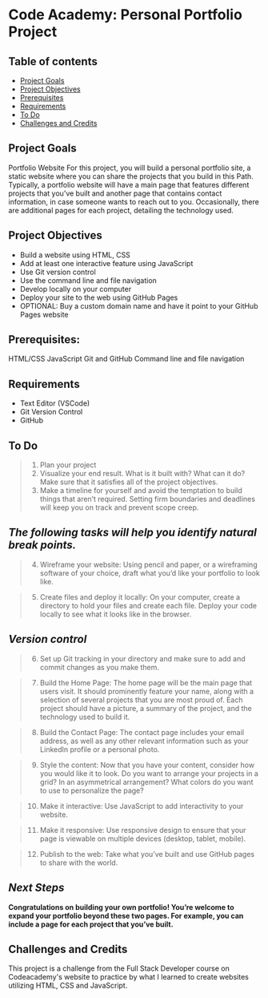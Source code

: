 # Code Academy: Personal Portfolio Project
## Table of contents
* [Project Goals](#project-goals)
* [Project Objectives](#project-objectives)
* [Prerequisites](#prerequisites)
* [Requirements](#requirements)
* [To Do](#to-do)
* [Challenges and Credits](challenges-and-credits)

## Project Goals
Portfolio Website
For this project, you will build a personal portfolio site, a static website where you can share the projects that you build in this Path. Typically, a portfolio website will have a main page that features different projects that you’ve built and another page that contains contact information, in case someone wants to reach out to you. Occasionally, there are additional pages for each project, detailing the technology used.

## Project Objectives
* Build a website using HTML, CSS
* Add at least one interactive feature using JavaScript
* Use Git version control
* Use the command line and file navigation
* Develop locally on your computer
* Deploy your site to the web using GitHub Pages
* OPTIONAL: Buy a custom domain name and have it point to your GitHub Pages website

## Prerequisites:
HTML/CSS
JavaScript
Git and GitHub
Command line and file navigation

## Requirements
* Text Editor (VSCode)
* Git Version Control
* GitHub 

## To Do
>1. Plan your project
>2. Visualize your end result. What is it built with? What can it do? Make sure that it satisfies all of the project objectives.
>3. Make a timeline for yourself and avoid the temptation to build things that aren’t required. Setting firm boundaries and deadlines will keep you on track and prevent scope creep.

*The following tasks will help you identify natural break points.*
---
>4. Wireframe your website: Using pencil and paper, or a wireframing software of your choice, draft what you’d like your portfolio to look like.

>5. Create files and deploy it locally: On your computer, create a directory to hold your files and create each file. Deploy your code locally to see what it looks like in the browser.

*Version control*
---
>6. Set up Git tracking in your directory and make sure to add and commit changes as you make them.

>7. Build the Home Page: The home page will be the main page that users visit. It should prominently feature your name, along with a selection of several projects that you are most proud of. Each project should have a picture, a summary of the project, and the technology used to build it.

>8. Build the Contact Page: The contact page includes your email address, as well as any other relevant information such as your LinkedIn profile or a personal photo.

>9. Style the content: Now that you have your content, consider how you would like it to look. Do you want to arrange your projects in a grid? In an asymmetrical arrangement? What colors do you want to use to personalize the page?

>10. Make it interactive: Use JavaScript to add interactivity to your website.

>11. Make it responsive: Use responsive design to ensure that your page is viewable on multiple devices (desktop, tablet, mobile).

>12. Publish to the web: Take what you’ve built and use GitHub pages to share with the world.

*Next Steps*
---
**Congratulations on building your own portfolio! You’re welcome to expand your portfolio beyond these two pages. For example, you can include a page for each project that you’ve built.**

## Challenges and Credits
This project is a challenge from the Full Stack Developer course on Codeacademy's website to practice by what I learned to create websites utilizing HTML, CSS and JavaScript.
<br>
<br>
